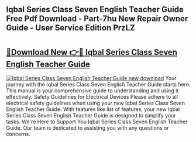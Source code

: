 ## Iqbal Series Class Seven English Teacher Guide Free Pdf Download - Part-7hu New Repair Owner Guide - User Service Edition PrzLZ

# <h2><a href="http://bc60528.oget.top/?id=Iqbal+Series+Class+Seven+English+Teacher+Guide">🔗Download New 👉🔴 Iqbal Series Class Seven English Teacher Guide</a></h2>

[![Iqbal Series Class Seven English Teacher Guide new download](https://i.imgur.com/5g1atiW.png)](http://bc60528.oget.top/?id=Iqbal+Series+Class+Seven+English+Teacher+Guide)
Your journey with the Iqbal Series Class Seven English Teacher Guide starts here. This manual is your comprehensive guide to understanding and using it effectively. Safety Guidelines for Electrical Devices Please adhere to all electrical safety guidelines when using your new Iqbal Series Class Seven English Teacher Guide. With features like list of features, your new Iqbal Series Class Seven English Teacher Guide is designed to simplify your tasks. We're Here to Support You Iqbal Series Class Seven English Teacher Guide. Our team is dedicated to assisting you with any questions or concerns.
